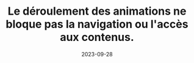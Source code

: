 ---
N: '122'
Rubrique: Images et médias
title: Le déroulement des animations ne bloque pas la navigation ou l'accès  aux contenus.
abstract: 
categories: [" Images et médias"]
agrege: O4122-E033
opquast: '4 122'
indiceebook: '33'
description: "Règle n° 033"
before: "032"
weight: "033"
after: "034"
actif: '1'
layout: rules
date: 2023-09-28
tags: [""]
objectif: ["", ""]
Meo: [""]
Controle: [""
]
epubcheck: 
ace: 
humancheck: true
Source: ["Opquast"]
Referentiel: [""]
steps: ["", ""]
draft: true
---